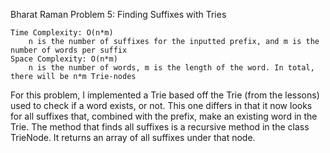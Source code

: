 Bharat Raman
Problem 5: Finding Suffixes with Tries

    Time Complexity: O(n*m)
        n is the number of suffixes for the inputted prefix, and m is the number of words per suffix
    Space Complexity: O(n*m)
        n is the number of words, m is the length of the word. In total, there will be n*m Trie-nodes

For this problem, I implemented a Trie based off the Trie (from the lessons) used to check if a word exists, or not. This one differs in that it now looks for all suffixes that, combined with the prefix, make an existing word in the Trie. The method that finds all suffixes is a recursive method in the class TrieNode. It returns an array of all suffixes under that node.
